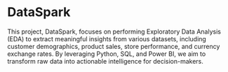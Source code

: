 # DataSpark
This project, DataSpark, focuses on performing Exploratory Data Analysis (EDA) to extract meaningful insights from various datasets, including customer demographics, product sales, store performance, and currency exchange rates. By leveraging Python, SQL, and Power BI, we aim to transform raw data into actionable intelligence for decision-makers.
